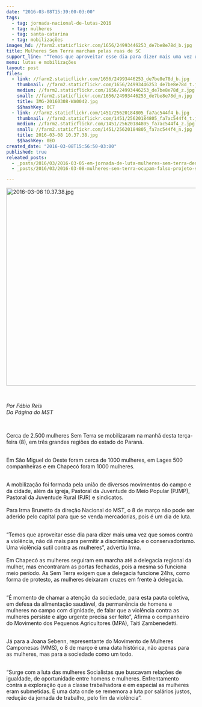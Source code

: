 ```yaml
---
date: "2016-03-08T15:39:00-03:00"
tags:
  - tag: jornada-nacional-de-lutas-2016
  - tag: mulheres
  - tag: santa-catarina
  - tag: mobilizações
images_hd: //farm2.staticflickr.com/1656/24993446253_de7be8e78d_b.jpg
title: Mulheres Sem Terra marcham pelas ruas de SC
support_line: "“Temos que aproveitar esse dia para dizer mais uma vez que somos contra a violência, não dá mais para permitir a discriminação e o conservadorismo\". "
menu: lutas e mobilizações
layout: post
files:
  - link: //farm2.staticflickr.com/1656/24993446253_de7be8e78d_b.jpg
    thumbnail: //farm2.staticflickr.com/1656/24993446253_de7be8e78d_t.jpg
    medium: //farm2.staticflickr.com/1656/24993446253_de7be8e78d_z.jpg
    small: //farm2.staticflickr.com/1656/24993446253_de7be8e78d_n.jpg
    title: IMG-20160308-WA0042.jpg
    $$hashKey: 0C7
  - link: //farm2.staticflickr.com/1451/25620184805_fa7ac544f4_b.jpg
    thumbnail: //farm2.staticflickr.com/1451/25620184805_fa7ac544f4_t.jpg
    medium: //farm2.staticflickr.com/1451/25620184805_fa7ac544f4_z.jpg
    small: //farm2.staticflickr.com/1451/25620184805_fa7ac544f4_n.jpg
    title: 2016-03-08 10.37.38.jpg
    $$hashKey: 0EO
created_date: "2016-03-08T15:56:50-03:00"
published: true
releated_posts:
  - _posts/2016/03/2016-03-05-em-jornada-de-luta-mulheres-sem-terra-denunciam-o-agronegocio.md
  - _posts/2016/03/2016-03-08-mulheres-sem-terra-ocupam-falso-projeto-sustentavel-de-mineradora-na-bahia.md

---
```

<p><img alt="2016-03-08 10.37.38.jpg" height="525" src="//farm2.staticflickr.com/1451/25620184805_fa7ac544f4_b.jpg" width="700" /></p>

<p>&nbsp;</p>

<p><em>Por F&aacute;bio Reis<br />
Da P&aacute;gina do MST</em></p>

<p>&nbsp;</p>

<p>Cerca de 2.500 mulheres Sem Terra se mobilizaram na manh&atilde; desta ter&ccedil;a-feira (8), em tr&ecirc;s grandes regi&otilde;es do estado do Paran&aacute;.</p>

<p><br />
Em S&atilde;o Miguel do Oeste foram&nbsp;cerca de 1000 mulheres,&nbsp;em Lages 500 companheiras e em Chapec&oacute; foram&nbsp;1000 mulheres.&nbsp;</p>

<p><br />
A mobiliza&ccedil;&atilde;o foi&nbsp;formada pela uni&atilde;o de diversos movimentos do campo e da cidade, al&eacute;m da igreja, Pastoral da Juventude do Meio Popular (PJMP), Pastoral da Juventude Rural (PJR) e sindicatos.<br />
<br />
Para Irma Brunetto da dire&ccedil;&atilde;o Nacional do MST, o 8 de mar&ccedil;o n&atilde;o pode ser aderido pelo capital para que se venda mercadorias, pois &eacute; um dia de luta.</p>

<p><br />
&ldquo;Temos que aproveitar esse dia para dizer mais uma vez que somos contra a viol&ecirc;ncia, n&atilde;o d&aacute; mais para permitir a discrimina&ccedil;&atilde;o e o conservadorismo. Uma viol&ecirc;ncia sutil contra as mulheres&rdquo;, advertiu Irma.<br />
&nbsp;<br />
Em Chapec&oacute; as mulheres&nbsp;seguiram em marcha at&eacute; a delegacia regional da mulher, mas&nbsp;encontraram as&nbsp;portas fechadas, pois a mesma s&oacute; funciona meio per&iacute;odo. As Sem Terra exigem que&nbsp;a delegacia&nbsp;funcione 24hs, como forma de protesto, as mulheres&nbsp;deixaram&nbsp;cruzes em frente &agrave; delegacia.</p>

<p><br />
&ldquo;&Eacute; momento de chamar a aten&ccedil;&atilde;o da sociedade, para esta pauta coletiva, em defesa da alimenta&ccedil;&atilde;o saud&aacute;vel, da perman&ecirc;ncia de homens e mulheres no campo com dignidade, de falar que a viol&ecirc;ncia contra as mulheres persiste e algo urgente precisa ser feito&rdquo;, Afirma o companheiro do Movimento dos Pequenos Agricultores (MPA), Taiti Zambenedetti.</p>

<p><br />
J&aacute; para a Joana Sebenn, representante do Movimento de Mulheres Camponesas (MMS), o 8 de mar&ccedil;o &eacute; uma data hist&oacute;rica, n&atilde;o apenas para as mulheres, mas para a sociedade como um todo.</p>

<p><br />
&ldquo;Surge com a luta das mulheres Socialistas que buscavam rela&ccedil;&otilde;es de igualdade, de oportunidade entre homens e mulheres. Enfrentamento contra a explora&ccedil;&atilde;o que a classe trabalhadora e em especial as mulheres eram submetidas. &Eacute; uma data onde se rememora a luta por sal&aacute;rios justos, redu&ccedil;&atilde;o da jornada de trabalho, pelo fim da viol&ecirc;ncia&rdquo;.</p>
